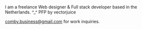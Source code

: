 I am a freelance Web designer & Full stack developer based in the Netherlands. ^_^
PFP by vectorjuice

comby.business@gmail.com for work inquiries.
